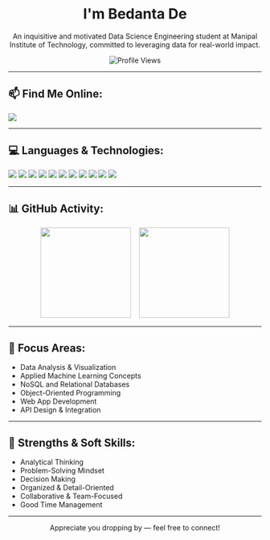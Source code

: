 <h1 align="center">I'm Bedanta De</h1>
<p align="center">An inquisitive and motivated Data Science Engineering student at Manipal Institute of Technology, committed to leveraging data for real-world impact.</p>

<p align="center">
  <img src="https://visitor-badge.laobi.icu/badge?page_id=bedantade5&title=Profile%20Views" alt="Profile Views" />
</p>

---

## 📫 Find Me Online:
<p align="left">
<a href="https://www.linkedin.com/in/bedanta-de-7b343a287" target="blank"><img src="https://img.shields.io/badge/LinkedIn-0077B5?style=for-the-badge&logo=LinkedIn&logoColor=white"/></a>
</p>

---

## 💻 Languages & Technologies:
<p align="left">
  <img src="https://img.shields.io/badge/Python-3776AB?style=for-the-badge&logo=python&logoColor=white"/>
  <img src="https://img.shields.io/badge/Java-007396?style=for-the-badge&logo=java&logoColor=white"/>
  <img src="https://img.shields.io/badge/C-00599C?style=for-the-badge&logo=c&logoColor=white"/>
  <img src="https://img.shields.io/badge/C++-00599C?style=for-the-badge&logo=c%2B%2B&logoColor=white"/>
  <img src="https://img.shields.io/badge/HTML5-E34F26?style=for-the-badge&logo=html5&logoColor=white"/>
  <img src="https://img.shields.io/badge/CSS3-1572B6?style=for-the-badge&logo=css3&logoColor=white"/>
  <img src="https://img.shields.io/badge/JavaScript-F7DF1E?style=for-the-badge&logo=javascript&logoColor=black"/>
  <img src="https://img.shields.io/badge/SQLite-003B57?style=for-the-badge&logo=sqlite&logoColor=white"/>
  <img src="https://img.shields.io/badge/MongoDB-47A248?style=for-the-badge&logo=mongodb&logoColor=white"/>
  <img src="https://img.shields.io/badge/Jupyter-F37626?style=for-the-badge&logo=jupyter&logoColor=white"/>
  <img src="https://img.shields.io/badge/VS%20Code-007ACC?style=for-the-badge&logo=visual-studio-code&logoColor=white"/>
</p>

---

## 📊 GitHub Activity:
<div align="center">
  <img src="https://github-readme-stats.vercel.app/api?username=bedantade5&show_icons=true&theme=tokyonight" height="180" />
  &nbsp;&nbsp;
  <img src="https://github-readme-stats.vercel.app/api/top-langs/?username=bedantade5&layout=compact&theme=tokyonight" height="180" />
</div>

---

## 🎯 Focus Areas:
- Data Analysis & Visualization  
- Applied Machine Learning Concepts  
- NoSQL and Relational Databases  
- Object-Oriented Programming  
- Web App Development  
- API Design & Integration  

---

## 🧠 Strengths & Soft Skills:
- Analytical Thinking  
- Problem-Solving Mindset  
- Decision Making  
- Organized & Detail-Oriented  
- Collaborative & Team-Focused  
- Good Time Management  

---

<p align="center">Appreciate you dropping by — feel free to connect!</p>
